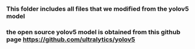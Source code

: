 
### This folder includes all files that we modified from the yolov5 model
### the open source yolov5 model is obtained from this github page https://github.com/ultralytics/yolov5

